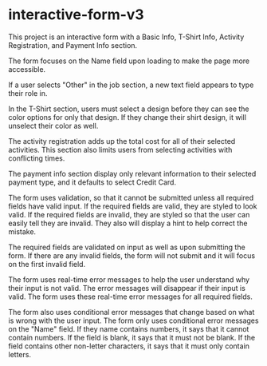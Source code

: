 # interactive-form-v3
 
This project is an interactive form with a Basic Info, T-Shirt Info, Activity Registration, and Payment Info section.

The form focuses on the Name field upon loading to make the page more accessible.

If a user selects "Other" in the job section, a new text field appears to type their role in.

In the T-Shirt section, users must select a design before they can see the color options for only that design.  If they change their shirt design, it will unselect their color as well.

The activity registration adds up the total cost for all of their selected activities.  This section also limits users from selecting activities with conflicting times.

The payment info section display only relevant information to their selected payment type, and it defaults to select Credit Card.

The form uses validation, so that it cannot be submitted unless all required fields have valid input.  If the required fields are valid, they are styled to look valid.  If the required fields are invalid, they are styled so that the user can easily tell they are invalid.  They also will display a hint to help correct the mistake.

The required fields are validated on input as well as upon submitting the form.  If there are any invalid fields, the form will not submit and it will focus on the first invalid field.

The form uses real-time error messages to help the user understand why their input is not valid.  The error messages will disappear if their input is valid.  The form uses these real-time error messages for all required fields.

The form also uses conditional error messages that change based on what is wrong with the user input.  The form only uses conditional error messages on the "Name" field.  If they name contains numbers, it says that it cannot contain numbers.  If the field is blank, it says that it must not be blank.  If the field contains other non-letter characters, it says that it must only contain letters.